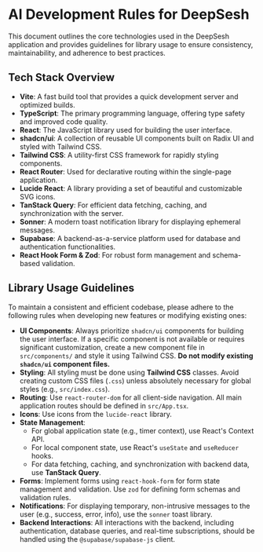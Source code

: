 # AI Development Rules for DeepSesh

This document outlines the core technologies used in the DeepSesh application and provides guidelines for library usage to ensure consistency, maintainability, and adherence to best practices.

## Tech Stack Overview

*   **Vite**: A fast build tool that provides a quick development server and optimized builds.
*   **TypeScript**: The primary programming language, offering type safety and improved code quality.
*   **React**: The JavaScript library used for building the user interface.
*   **shadcn/ui**: A collection of reusable UI components built on Radix UI and styled with Tailwind CSS.
*   **Tailwind CSS**: A utility-first CSS framework for rapidly styling components.
*   **React Router**: Used for declarative routing within the single-page application.
*   **Lucide React**: A library providing a set of beautiful and customizable SVG icons.
*   **TanStack Query**: For efficient data fetching, caching, and synchronization with the server.
*   **Sonner**: A modern toast notification library for displaying ephemeral messages.
*   **Supabase**: A backend-as-a-service platform used for database and authentication functionalities.
*   **React Hook Form & Zod**: For robust form management and schema-based validation.

## Library Usage Guidelines

To maintain a consistent and efficient codebase, please adhere to the following rules when developing new features or modifying existing ones:

*   **UI Components**: Always prioritize `shadcn/ui` components for building the user interface. If a specific component is not available or requires significant customization, create a new component file in `src/components/` and style it using Tailwind CSS. **Do not modify existing `shadcn/ui` component files.**
*   **Styling**: All styling must be done using **Tailwind CSS** classes. Avoid creating custom CSS files (`.css`) unless absolutely necessary for global styles (e.g., `src/index.css`).
*   **Routing**: Use `react-router-dom` for all client-side navigation. All main application routes should be defined in `src/App.tsx`.
*   **Icons**: Use icons from the `lucide-react` library.
*   **State Management**:
    *   For global application state (e.g., timer context), use React's Context API.
    *   For local component state, use React's `useState` and `useReducer` hooks.
    *   For data fetching, caching, and synchronization with backend data, use **TanStack Query**.
*   **Forms**: Implement forms using `react-hook-form` for form state management and validation. Use `zod` for defining form schemas and validation rules.
*   **Notifications**: For displaying temporary, non-intrusive messages to the user (e.g., success, error, info), use the `sonner` toast library.
*   **Backend Interactions**: All interactions with the backend, including authentication, database queries, and real-time subscriptions, should be handled using the `@supabase/supabase-js` client.